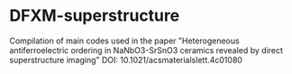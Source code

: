 # DFXM-superstructure
Compilation of main codes used in the paper "Heterogeneous antiferroelectric ordering in NaNbO3-SrSnO3 ceramics revealed by direct superstructure imaging"
DOI: 10.1021/acsmaterialslett.4c01080
